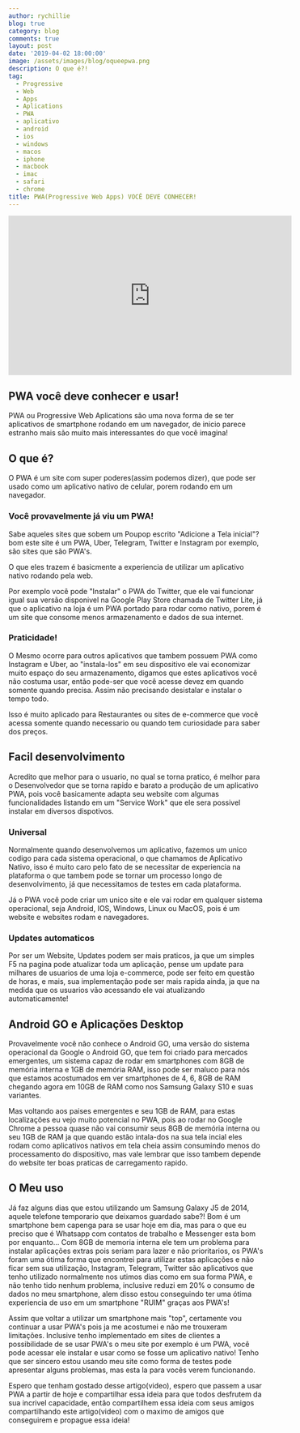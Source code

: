 ```yaml
---
author: rychillie
blog: true
category: blog
comments: true
layout: post
date: '2019-04-02 18:00:00'
image: /assets/images/blog/oqueepwa.png
description: O que é?!
tag:
  - Progressive
  - Web
  - Apps
  - Aplications
  - PWA
  - aplicativo
  - android
  - ios
  - windows
  - macos
  - iphone
  - macbook
  - imac
  - safari
  - chrome
title: PWA(Progressive Web Apps) VOCÊ DEVE CONHECER!
---
```


<iframe width="560" height="315" src="https://www.youtube.com/embed/iSVAZGbEEMw" frameborder="0" allow="accelerometer; autoplay; encrypted-media; gyroscope; picture-in-picture" allowfullscreen></iframe>

## PWA você deve conhecer e usar!

PWA ou Progressive Web Aplications são uma nova forma de se ter aplicativos de smartphone rodando em um navegador, de inicio parece estranho mais são muito mais interessantes do que você imagina!


## O que é?

O PWA é um site com super poderes(assim podemos dizer), que pode ser usado como um aplicativo nativo de celular, porem rodando em um navegador.

### Você provavelmente já viu um PWA!

Sabe aqueles sites que sobem um Poupop escrito "Adicione a Tela inicial"? bom este site é um PWA, Uber, Telegram, Twitter e Instagram por exemplo, são sites que são PWA's.

O que eles trazem é basicmente a experiencia de utilizar um aplicativo nativo rodando pela web.

Por exemplo você pode "Instalar" o PWA do Twitter, que ele vai funcionar igual sua versão disponivel na Google Play Store chamada de Twitter Lite, já que o aplicativo na loja é um PWA portado para rodar como nativo, porem é um site que consome menos armazenamento e dados de sua internet.

### Praticidade!

O Mesmo ocorre para outros aplicativos que tambem possuem PWA como Instagram e Uber, ao "instala-los" em seu dispositivo ele vai economizar muito espaço do seu armazenamento, digamos que estes aplicativos você não costuma usar, então pode-ser que você acesse devez em quando somente quando precisa. Assim não precisando desistalar e instalar o tempo todo.

Isso é muito aplicado para Restaurantes ou sites de e-commerce que você acessa somente quando necessario ou quando tem curiosidade para saber dos preços.


## Facil desenvolvimento

Acredito que melhor para o usuario, no qual se torna pratico, é melhor para o Desenvolvedor que se torna rapido e barato a produção de um aplicativo PWA, pois você basicamente adapta seu website com algumas funcionalidades listando em um "Service Work" que ele sera possivel instalar em diversos dispotivos.

### Universal

Normalmente quando desenvolvemos um aplicativo, fazemos um unico codigo para cada sistema operacional, o que chamamos de Aplicativo Nativo, isso é muito caro pelo fato de se necessitar de experiencia na plataforma o que tambem pode se tornar um processo longo de desenvolvimento, já que necessitamos de testes em cada plataforma.

Já o PWA você pode criar um unico site e ele vai rodar em qualquer sistema operacional, seja Android, IOS, Windows, Linux ou MacOS, pois é um website e websites rodam e navegadores.

### Updates automaticos

Por ser um Website, Updates podem ser mais praticos, ja que um simples F5 na pagina pode atualizar toda um aplicação, pense um update para milhares de usuarios de uma loja e-commerce, pode ser feito em questão de horas, e mais, sua implementação pode ser mais rapida ainda, ja que na medida que os usuarios vão acessando ele vai atualizando automaticamente!

## Android GO e Aplicações Desktop

Provavelmente você não conhece o Android GO, uma versão do sistema operacional da Google o Android GO, que tem foi criado para mercados emergentes, um sistema capaz de rodar em smartphones com 8GB de memória interna e 1GB de memória RAM, isso pode ser maluco para nós que estamos acostumados em ver smartphones de 4, 6, 8GB de RAM chegando agora em 10GB de RAM como nos Samsung Galaxy S10 e suas variantes.

Mas voltando aos paises emergentes e seu 1GB de RAM, para estas localizações eu vejo muito potencial no PWA, pois ao rodar no Google Chrome a pessoa quase não vai consumir seus 8GB de memória interna ou seu 1GB de RAM ja que quando estão intala-dos na sua tela incial eles rodam como aplicativos nativos em tela cheia assim consumindo menos do processamento do dispositivo, mas vale lembrar que isso tambem depende do website ter boas praticas de carregamento rapido.


## O Meu uso

Já faz alguns dias que estou utilizando um Samsung Galaxy J5 de 2014, aquele telefone temporario que deixamos guardado sabe?! Bom é um smartphone bem capenga para se usar hoje em dia, mas para o que eu preciso que é Whatsapp com contatos de trabalho e Messenger esta bom por enquanto... Com 8GB de memoria interna ele tem um problema para instalar aplicações extras pois seriam para lazer e não prioritarios, os PWA's foram uma ótima forma que encontrei para utilizar estas aplicações e não ficar sem sua utilização, Instagram, Telegram, Twitter são aplicativos que tenho utilizado normalmente nos utimos dias como em sua forma PWA, e não tenho tido nenhum problema, inclusive reduzi em 20% o consumo de dados no meu smartphone, alem disso estou conseguindo ter uma ótima experiencia de uso em um smartphone "RUIM" graças aos PWA's!

Assim que voltar a utilizar um smartphone mais "top", certamente vou continuar a usar PWA's pois ja me acostumei e não me trouxeram limitações. Inclusive tenho implementado em sites de clientes a possibilidade de se usar PWA's o meu site por exemplo é um PWA, você pode acessar ele instalar e usar como se fosse um aplicativo nativo! Tenho que ser sincero estou usando meu site como forma de testes pode apresentar alguns problemas, mas esta la para vocês verem funcionando.

Espero que tenham gostado desse artigo(video), espero que passem a usar PWA a partir de hoje e compartilhar essa ideia para que todos desfrutem da sua incrivel capacidade, então compartilhem essa ideia com seus amigos compartilhando este artigo(video) com o maximo de amigos que conseguirem e propague essa ideia!
